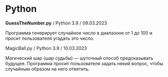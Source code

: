# Python
<b>GuessTheNumber.py</b> / Python 3.9 / 09.03.2023 

Программа генерирует случайное число в диапазоне от 1 до 100 и просит пользователя угадать это число. 

MagicBall.py / Python 3.9 / 10.03.2023

Магический шар (шар судьбы) — шуточный способ предсказывать будущее. Программа просит пользователя задать некий вопрос, чтобы случайным образом на него ответить.
